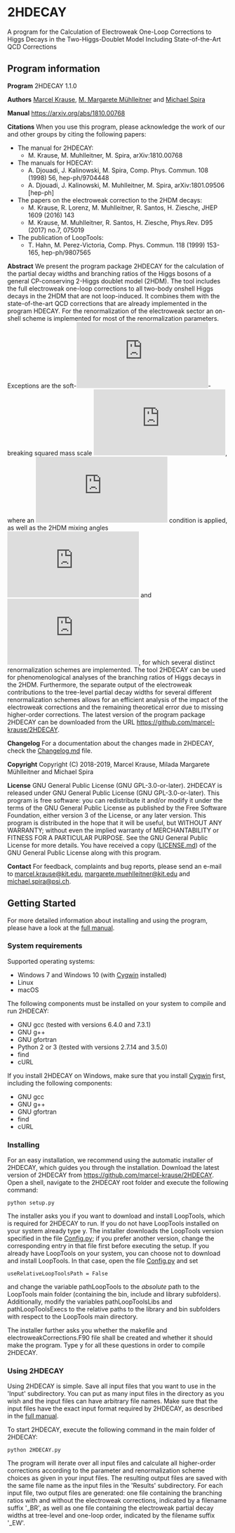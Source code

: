 # 2HDECAY

A program for the Calculation of Electroweak One-Loop Corrections to Higgs Decays in the Two-Higgs-Doublet Model Including State-of-the-Art QCD Corrections

## Program information

**Program** 2HDECAY 1.1.0

**Authors** [Marcel Krause](mailto:marcel.krause@kit.edu), [M. Margarete Mühlleitner](mailto:margarete.muehlleitner@kit.edu) and [Michael Spira](mailto:michael.spira@psi.ch)

**Manual** https://arxiv.org/abs/1810.00768

**Citations** When you use this program, please acknowledge the work of our and other groups by citing the following papers:
- The manual for 2HDECAY:
  - M. Krause, M. Muhlleitner, M. Spira, arXiv:1810.00768
- The manuals for HDECAY:
  - A. Djouadi, J. Kalinowski, M. Spira, Comp. Phys. Commun. 108 (1998) 56, hep-ph/9704448
  - A. Djouadi, J. Kalinowski, M. Muhlleitner, M. Spira, arXiv:1801.09506 [hep-ph]
- The papers on the electroweak correction to the 2HDM decays:
  - M. Krause, R. Lorenz, M. Muhlleitner, R. Santos, H. Ziesche, JHEP 1609 (2016) 143
  - M. Krause, M. Muhlleitner, R. Santos, H. Ziesche, Phys.Rev. D95 (2017) no.7, 075019
- The publication of LoopTools:
  - T. Hahn, M. Perez-Victoria, Comp. Phys. Commun. 118 (1999) 153-165, hep-ph/9807565

**Abstract** We present the program package 2HDECAY for the calculation of the partial decay widths and branching ratios of the Higgs bosons of a general CP-conserving 2-Higgs doublet model (2HDM). The tool includes the full electroweak one-loop corrections to all two-body onshell Higgs decays in the 2HDM that are not loop-induced. It combines them with the state-of-the-art QCD corrections that are already implemented in the program HDECAY. For the renormalization of the electroweak sector an on-shell scheme is implemented for most of the renormalization parameters. Exceptions are the soft-![](https://latex.codecogs.com/gif.latex?%5Cmathbb%7BZ%7D_2 "\mathbb{Z}_2")-breaking squared mass scale ![](https://latex.codecogs.com/gif.latex?m_%7B12%7D%5E2 "m_{12}^2"), where an ![](https://latex.codecogs.com/gif.latex?%5Coverline%7B%5Ctext%7BMS%7D%7D "\overline{\text{MS}}") condition is applied, as well as the 2HDM mixing angles ![](https://latex.codecogs.com/gif.latex?%5Calpha "\alpha") and ![](https://latex.codecogs.com/gif.latex?%5Cbeta "\beta"), for which several distinct renormalization schemes are implemented. The tool 2HDECAY can be used for phenomenological analyses of the branching ratios of Higgs decays in the 2HDM. Furthermore, the separate output of the electroweak contributions to the tree-level partial decay widths for several different renormalization schemes allows for an efficient analysis of the impact of the electroweak corrections and the remaining theoretical error due to missing higher-order corrections. The latest version of the program package 2HDECAY can be downloaded from the URL https://github.com/marcel-krause/2HDECAY.

**Changelog** For a documentation about the changes made in 2HDECAY, check the [Changelog.md](Changelog.md) file.

**Copyright** Copyright (C) 2018-2019, Marcel Krause, Milada Margarete Mühlleitner and Michael Spira

**License** GNU General Public License (GNU GPL-3.0-or-later). 2HDECAY is released under GNU General Public License (GNU GPL-3.0-or-later). This program is free software: you can redistribute it and/or modify it under the terms of the GNU General Public License as published by the Free Software Foundation, either version 3 of the License, or any later version. This program is distributed in the hope that it will be useful, but WITHOUT ANY WARRANTY; without even the implied warranty of MERCHANTABILITY or FITNESS FOR A PARTICULAR PURPOSE. See the GNU General Public License for more details. You have received a copy ([LICENSE.md](LICENSE.md)) of the GNU General Public License along with this program.

**Contact** For feedback, complaints and bug reports, please send an e-mail to <marcel.krause@kit.edu>, <margarete.muehlleitner@kit.edu> and <michael.spira@psi.ch>.

## Getting Started

For more detailed information about installing and using the program, please have a look at the [full manual](Documentation/manual.pdf "full manual").

### System requirements

Supported operating systems:
- Windows 7 and Windows 10 (with [Cygwin](https://www.cygwin.com/ "Cygwin") installed)
- Linux
- macOS

The following components must be installed on your system to compile and run 2HDECAY:
- GNU gcc (tested with versions 6.4.0 and 7.3.1)
- GNU g++
- GNU gfortran
- Python 2 or 3 (tested with versions 2.7.14 and 3.5.0)
- find
- cURL

If you install 2HDECAY on Windows, make sure that you install [Cygwin](https://www.cygwin.com/ "Cygwin") first, including the following components:
- GNU gcc
- GNU g++
- GNU gfortran
- find
- cURL

### Installing

For an easy installation, we recommend using the automatic installer of 2HDECAY, which guides you through the installation. Download the latest version of 2HDECAY from https://github.com/marcel-krause/2HDECAY. Open a shell, navigate to the 2HDECAY root folder and execute the following command:
```
python setup.py
```

The installer asks you if you want to download and install LoopTools, which is required for 2HDECAY to run. If you do not have LoopTools installed on your system already type y. The installer downloads the LoopTools version specified in the file [Config.py](Config.py); if you prefer another version, change the corresponding entry in that file first before executing the setup.
If you already have LoopTools on your system, you can choose not to download and install LoopTools. In that case, open the file [Config.py](Config.py) and set
```
useRelativeLoopToolsPath = False
```
and change the variable pathLoopTools to the *absolute* path to the LoopTools main folder (containing the bin, include and library subfolders). Additionally, modify the variables pathLoopToolsLibs and pathLoopToolsExecs to the relative paths to the library and bin subfolders with respect to the LoopTools main directory.

The installer further asks you whether the makefile and electroweakCorrections.F90 file shall be created and whether it should make the program. Type y for all these questions in order to compile 2HDECAY.

### Using 2HDECAY

Using 2HDECAY is simple. Save all input files that you want to use in the 'Input' subdirectory. You can put as many input files in the directory as you wish and the input files can have arbitrary file names. Make sure that the input files have the exact input format required by 2HDECAY, as described in the [full manual](Documentation/manual.pdf "full manual").

To start 2HDECAY, execute the following command in the main folder of 2HDECAY:
```
python 2HDECAY.py
```
The program will iterate over all input files and calculate all higher-order corrections according to the parameter and renormalization scheme choices as given in your input files. The resulting output files are saved with the same file name as the input files in the 'Results' subdirectory. For each input file, two output files are generated: one file containing the branching ratios with and without the electroweak corrections, indicated by a filename suffix '_BR', as well as one file containing the electroweak partial decay widths at tree-level and one-loop order, indicated by the filename suffix '_EW'.